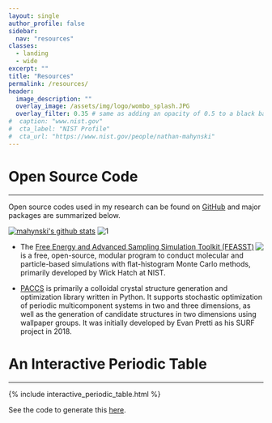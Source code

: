 ```yaml
---
layout: single
author_profile: false
sidebar:
  nav: "resources"
classes:
  - landing
  - wide
excerpt: ""
title: "Resources"
permalink: /resources/
header:
  image_description: ""
  overlay_image: /assets/img/logo/wombo_splash.JPG
  overlay_filter: 0.35 # same as adding an opacity of 0.5 to a black background
#  caption: "www.nist.gov"
#  cta_label: "NIST Profile"
#  cta_url: "https://www.nist.gov/people/nathan-mahynski"
---
```


<!-- {% include toc icon="gears" title="Table of Contents" %} -->

<!--

# Research Opportunities
---
I am currently accepting postdoctoral applications for those interested in working on some of my research [focus areas](/research/).  There are also new opportunities for undergraduate and high school students who are interested in learning about research in chemical informatics and engineering.

1. [NRC Postdoctoral Opportunity](http://nrc58.nas.edu/RAPLab10/Opportunity/Opportunity.aspx?LabCode=50&ROPCD=506461&RONum=C0449&ROBaseMode=R100) You must be a US citizen to apply for this program.  [Contact me](mailto:nathan.mahynski@gmail.com) for details on how to apply.
2. [NIST Summer Undergraduate Research Fellowship (SURF) Program](https://www.nist.gov/surf).  This is an excellent opportunity for undergraduate students to get hands-on experience performing research to help prepare for an advanced degree in STEM.  Former alumni include:
  - Bliss Han, 2021, Brown Univ. Environmental Engineering
  - Daniel Markiewitz, 2021, Cornell Univ. Chemical Engineering -> Ph.D. @ Massachusetts Institute of Technology
  - Evan Pretti, 2018, Lehigh Univ. Chemical Engineering -> Ph.D. @ The University of California, Santa Barbara
  - Kamryn Kant, 2018, Clemson Univ. Chemical Engineering
  - Sally Jiao, 2017, 2018, Princeton Univ. Chemical Engineering -> Ph.D. @ The University of California, Santa Barbara
3. [NIST Summer High School Intern (SHIP) Program](https://www.nist.gov/ohrm/summer-high-school-intern-program)
-->

# Open Source Code
---

Open source codes used in my research can be found on [GitHub](https://www.github.com/mahynski) and major packages are summarized below.
<br/>

[![mahynski's github stats](https://github-readme-stats.vercel.app/api?username=mahynski&show_icons=true&theme=tokyonight)](https://github.com/mahynski)
![1](https://github-readme-stats.vercel.app/api/top-langs/?username=mahynski&theme=tokyonight)

<a href="https://pages.nist.gov/feasst/"><img style="float: right;" src="/assets/img/feasst_logo.png"></a>

* The [Free Energy and Advanced Sampling Simulation Toolkit (FEASST)](https://pages.nist.gov/feasst/) is a free, open-source, modular program to conduct molecular and particle-based simulations with flat-histogram Monte Carlo methods, primarily developed by Wick Hatch at NIST.

* [PACCS](https://github.com/usnistgov/paccs) is primarily a colloidal crystal structure generation and optimization library written in Python. It supports stochastic optimization of periodic multicomponent systems in two and three dimensions, as well as the generation of candidate structures in two dimensions using wallpaper groups.  It was initially developed by Evan Pretti as his SURF project in 2018.

# An Interactive Periodic Table
---

<!-- 
This is stored in the _includes directory.
Remember to remove the explicit DOCTYPE declaration at the top that Bokeh creates.
-->

{% include interactive_periodic_table.html %}

See the code to generate this [here](/examples/periodic_table).